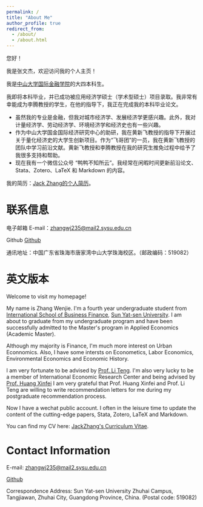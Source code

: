 ```yaml
---
permalink: /
title: "About Me"
author_profile: true
redirect_from: 
  - /about/
  - /about.html
---
```


您好！

我是张文杰，欢迎访问我的个人主页！

我是[中山大学国际金融学院](https://isbf.sysu.edu.cn/)的大四本科生。

我即将本科毕业，并已成功被应用经济学硕士（学术型硕士）项目录取。我非常有幸能成为李腾教授的学生，在他的指导下，我正在完成我的本科毕业论文。

- 虽然我的专业是金融，但我对城市经济学、发展经济学更感兴趣。此外，我对计量经济学、劳动经济学、环境经济学和经济史也有一些兴趣。
- 作为中山大学国金国际经济研究中心的助研，我在黄新飞教授的指导下开展过关于量化经济史的大学生创新项目。作为“飞哥团”的一员，我在黄新飞教授的团队中学习前沿文献。黄新飞教授和李腾教授在我的研究生推免过程中给予了我很多支持和帮助。
- 现在我有一个微信公众号 “鸭鸭不知所云”。我经常在闲暇时间更新前沿论文、Stata、Zotero、LaTeX 和 Markdown 的内容。

我的简历：[Jack Zhang的个人简历](../assets/简历张文杰(学术).pdf)。

联系信息
=====
电子邮箱 E-mail：zhangwj235@mail2.sysu.edu.cn

Github [Github](https://github.com/Zhangwj235) 

通讯地址：中国广东省珠海市唐家湾中山大学珠海校区。（邮政编码：519082）


英文版本
====
Welcome to visit my homepage!  

My name is Zhang Wenjie. I'm a fourth year undergraduate student from [International School of Business Finance](https://isbf.sysu.edu.cn/), [Sun Yat-sen University](https://www.sysu.edu.cn/). I am about to graduate from my undergraduate program and have been successfully admitted to the Master's program in Applied Economics (Academic Master). 

Although my majority is Finance, I'm much more interest on Urban Econnomics. Also, I have some intersts on Econometics, Labor Economics, Environmental Economics and Economic History. 

I am very fortunate to be advised by [Prof. Li Teng](https://isbf.sysu.edu.cn/zh-hans/teacher/271). I'm also very lucky to be a member of International Economic Research Center and being advised by [Prof. Huang Xinfei](https://isbf.sysu.edu.cn/zh-hans/teacher/249) I am very grateful that Prof. Huang Xinfei and Prof. Li Teng are willing to write recommendation letters for me during my postgraduate recommendation process. 

Now I have a wechat public account. I often in the leisure time to update the content of the cutting-edge papers, Stata, Zotero, LaTeX and Markdown.

You can find my CV here: [JackZhang's Curriculum Vitae](../assets/简历张文杰(学术).pdf).

Contact Information
=====
E-mail: zhangwj235@mail2.sysu.edu.cn 

[Github](https://github.com/Zhangwj235) 

Correspondence Address: Sun Yat-sen University Zhuhai Campus, Tangjiawan, Zhuhai City, Guangdong Province, China. (Postal code: 519082)
